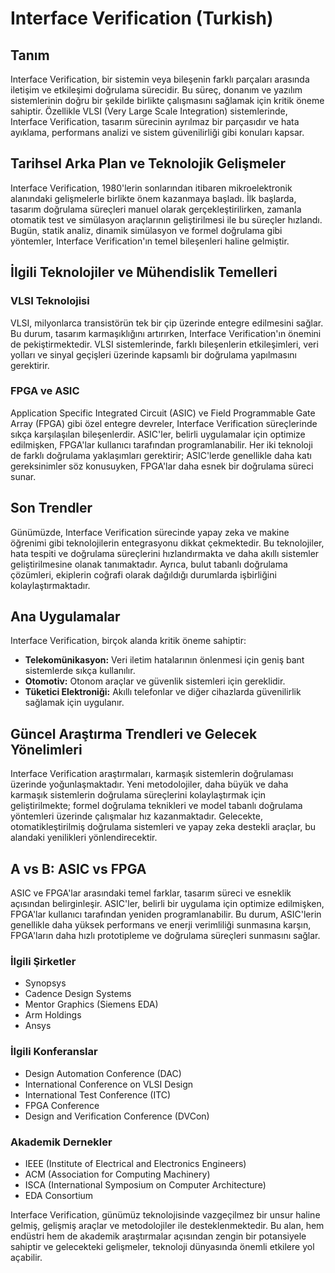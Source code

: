 # Interface Verification (Turkish)

## Tanım
Interface Verification, bir sistemin veya bileşenin farklı parçaları arasında iletişim ve etkileşimi doğrulama sürecidir. Bu süreç, donanım ve yazılım sistemlerinin doğru bir şekilde birlikte çalışmasını sağlamak için kritik öneme sahiptir. Özellikle VLSI (Very Large Scale Integration) sistemlerinde, Interface Verification, tasarım sürecinin ayrılmaz bir parçasıdır ve hata ayıklama, performans analizi ve sistem güvenilirliği gibi konuları kapsar.

## Tarihsel Arka Plan ve Teknolojik Gelişmeler
Interface Verification, 1980'lerin sonlarından itibaren mikroelektronik alanındaki gelişmelerle birlikte önem kazanmaya başladı. İlk başlarda, tasarım doğrulama süreçleri manuel olarak gerçekleştirilirken, zamanla otomatik test ve simülasyon araçlarının geliştirilmesi ile bu süreçler hızlandı. Bugün, statik analiz, dinamik simülasyon ve formel doğrulama gibi yöntemler, Interface Verification'ın temel bileşenleri haline gelmiştir.

## İlgili Teknolojiler ve Mühendislik Temelleri
### VLSI Teknolojisi
VLSI, milyonlarca transistörün tek bir çip üzerinde entegre edilmesini sağlar. Bu durum, tasarım karmaşıklığını artırırken, Interface Verification'ın önemini de pekiştirmektedir. VLSI sistemlerinde, farklı bileşenlerin etkileşimleri, veri yolları ve sinyal geçişleri üzerinde kapsamlı bir doğrulama yapılmasını gerektirir.

### FPGA ve ASIC
Application Specific Integrated Circuit (ASIC) ve Field Programmable Gate Array (FPGA) gibi özel entegre devreler, Interface Verification süreçlerinde sıkça karşılaşılan bileşenlerdir. ASIC'ler, belirli uygulamalar için optimize edilmişken, FPGA'lar kullanıcı tarafından programlanabilir. Her iki teknoloji de farklı doğrulama yaklaşımları gerektirir; ASIC'lerde genellikle daha katı gereksinimler söz konusuyken, FPGA'lar daha esnek bir doğrulama süreci sunar.

## Son Trendler
Günümüzde, Interface Verification sürecinde yapay zeka ve makine öğrenimi gibi teknolojilerin entegrasyonu dikkat çekmektedir. Bu teknolojiler, hata tespiti ve doğrulama süreçlerini hızlandırmakta ve daha akıllı sistemler geliştirilmesine olanak tanımaktadır. Ayrıca, bulut tabanlı doğrulama çözümleri, ekiplerin coğrafi olarak dağıldığı durumlarda işbirliğini kolaylaştırmaktadır.

## Ana Uygulamalar
Interface Verification, birçok alanda kritik öneme sahiptir:
- **Telekomünikasyon:** Veri iletim hatalarının önlenmesi için geniş bant sistemlerde sıkça kullanılır.
- **Otomotiv:** Otonom araçlar ve güvenlik sistemleri için gereklidir.
- **Tüketici Elektroniği:** Akıllı telefonlar ve diğer cihazlarda güvenilirlik sağlamak için uygulanır.

## Güncel Araştırma Trendleri ve Gelecek Yönelimleri
Interface Verification araştırmaları, karmaşık sistemlerin doğrulaması üzerinde yoğunlaşmaktadır. Yeni metodolojiler, daha büyük ve daha karmaşık sistemlerin doğrulama süreçlerini kolaylaştırmak için geliştirilmekte; formel doğrulama teknikleri ve model tabanlı doğrulama yöntemleri üzerinde çalışmalar hız kazanmaktadır. Gelecekte, otomatikleştirilmiş doğrulama sistemleri ve yapay zeka destekli araçlar, bu alandaki yenilikleri yönlendirecektir.

## A vs B: ASIC vs FPGA
ASIC ve FPGA'lar arasındaki temel farklar, tasarım süreci ve esneklik açısından belirginleşir. ASIC'ler, belirli bir uygulama için optimize edilmişken, FPGA'lar kullanıcı tarafından yeniden programlanabilir. Bu durum, ASIC'lerin genellikle daha yüksek performans ve enerji verimliliği sunmasına karşın, FPGA'ların daha hızlı prototipleme ve doğrulama süreçleri sunmasını sağlar.

### İlgili Şirketler
- Synopsys
- Cadence Design Systems
- Mentor Graphics (Siemens EDA)
- Arm Holdings
- Ansys

### İlgili Konferanslar
- Design Automation Conference (DAC)
- International Conference on VLSI Design
- International Test Conference (ITC)
- FPGA Conference
- Design and Verification Conference (DVCon)

### Akademik Dernekler
- IEEE (Institute of Electrical and Electronics Engineers)
- ACM (Association for Computing Machinery)
- ISCA (International Symposium on Computer Architecture)
- EDA Consortium

Interface Verification, günümüz teknolojisinde vazgeçilmez bir unsur haline gelmiş, gelişmiş araçlar ve metodolojiler ile desteklenmektedir. Bu alan, hem endüstri hem de akademik araştırmalar açısından zengin bir potansiyele sahiptir ve gelecekteki gelişmeler, teknoloji dünyasında önemli etkilere yol açabilir.